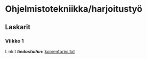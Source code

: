 # Ohjelmistotekniikka/harjoitustyö
## Laskarit
### Viikko 1
Linkit **_tiedostoihin_:**
[komentorivi.txt](https://github.com/NooraKemp/ot-harjoitustyo/blob/master/laskarit/viikko1/komentorivi.txt)
